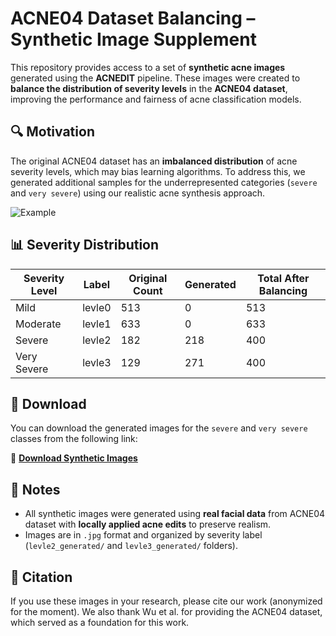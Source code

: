 # ACNE04 Dataset Balancing – Synthetic Image Supplement

This repository provides access to a set of **synthetic acne images** generated using the **ACNEDIT** pipeline. These images were created to **balance the distribution of severity levels** in the **ACNE04 dataset**, improving the performance and fairness of acne classification models.

## 🔍 Motivation

The original ACNE04 dataset has an **imbalanced distribution** of acne severity levels, which may bias learning algorithms. To address this, we generated additional samples for the underrepresented categories (`severe` and `very severe`) using our realistic acne synthesis approach.

![Example](https://github.com/user-attachments/assets/9c7df5cc-d5c0-4a54-b5f0-e1ced61af096)

## 📊 Severity Distribution

| Severity Level | Label  | Original Count | Generated | Total After Balancing |
|----------------|--------|----------------|-----------|------------------------|
| Mild           | levle0 | 513            | 0         | 513                    |
| Moderate       | levle1 | 633            | 0         | 633                    |
| Severe         | levle2 | 182            | 218       | 400                    |
| Very Severe    | levle3 | 129            | 271       | 400                    |

## 📁 Download

You can download the generated images for the `severe` and `very severe` classes from the following link:

🔗 **[Download Synthetic Images](https://drive.google.com/drive/folders/1A4bCGSCOWIjHkfEGRumhQwsZWQXaM_EQ?usp=sharing)**  

## 🧪 Notes

- All synthetic images were generated using **real facial data** from ACNE04 dataset with **locally applied acne edits** to preserve realism.
- Images are in `.jpg` format and organized by severity label (`levle2_generated/` and `levle3_generated/` folders).

## 📄 Citation
If you use these images in your research, please cite our work (anonymized for the moment).
We also thank Wu et al. for providing the ACNE04 dataset, which served as a foundation for this work. 

